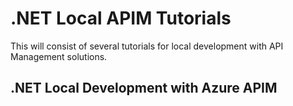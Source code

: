 # .NET Local APIM Tutorials
This will consist of several tutorials for local development with API Management solutions.

## .NET Local Development with Azure APIM

